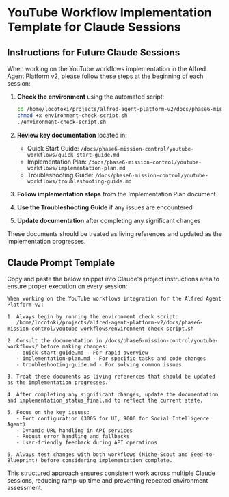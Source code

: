 # YouTube Workflow Implementation Template for Claude Sessions

## Instructions for Future Claude Sessions

When working on the YouTube workflows implementation in the Alfred Agent Platform v2, please follow these steps at the beginning of each session:

1. **Check the environment** using the automated script:
   ```bash
   cd /home/locotoki/projects/alfred-agent-platform-v2/docs/phase6-mission-control/youtube-workflows
   chmod +x environment-check-script.sh
   ./environment-check-script.sh
   ```

2. **Review key documentation** located in:
   - Quick Start Guide: `/docs/phase6-mission-control/youtube-workflows/quick-start-guide.md`
   - Implementation Plan: `/docs/phase6-mission-control/youtube-workflows/implementation-plan.md`
   - Troubleshooting Guide: `/docs/phase6-mission-control/youtube-workflows/troubleshooting-guide.md`

3. **Follow implementation steps** from the Implementation Plan document

4. **Use the Troubleshooting Guide** if any issues are encountered

5. **Update documentation** after completing any significant changes

These documents should be treated as living references and updated as the implementation progresses.

## Claude Prompt Template

Copy and paste the below snippet into Claude's project instructions area to ensure proper execution on every session:

```
When working on the YouTube workflows integration for the Alfred Agent Platform v2:

1. Always begin by running the environment check script:
   /home/locotoki/projects/alfred-agent-platform-v2/docs/phase6-mission-control/youtube-workflows/environment-check-script.sh

2. Consult the documentation in /docs/phase6-mission-control/youtube-workflows/ before making changes:
   - quick-start-guide.md - For rapid overview
   - implementation-plan.md - For specific tasks and code changes
   - troubleshooting-guide.md - For solving common issues

3. Treat these documents as living references that should be updated as the implementation progresses.

4. After completing any significant changes, update the documentation and implementation_status_final.md to reflect the current state.

5. Focus on the key issues:
   - Port configuration (3005 for UI, 9000 for Social Intelligence Agent)
   - Dynamic URL handling in API services
   - Robust error handling and fallbacks
   - User-friendly feedback during API operations

6. Always test changes with both workflows (Niche-Scout and Seed-to-Blueprint) before considering implementation complete.
```

This structured approach ensures consistent work across multiple Claude sessions, reducing ramp-up time and preventing repeated environment assessment.
